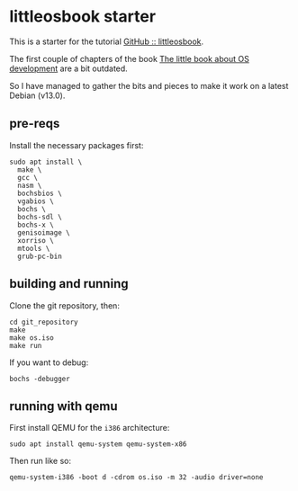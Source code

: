 # littleosbook starter

This is a starter for the tutorial [GitHub :: littleosbook](https://github.com/littleosbook/littleosbook).

The first couple of chapters of the book [The little book about OS development](https://littleosbook.github.io/) are a bit outdated.

So I have managed to gather the bits and pieces to make it work on a latest Debian (v13.0).

## pre-reqs

Install the necessary packages first:

```shell
sudo apt install \
  make \
  gcc \
  nasm \
  bochsbios \
  vgabios \
  bochs \
  bochs-sdl \
  bochs-x \
  genisoimage \
  xorriso \
  mtools \
  grub-pc-bin
```

## building and running

Clone the git repository, then:

```shell
cd git_repository
make
make os.iso
make run
```

If you want to debug:

```shell
bochs -debugger
```

## running with qemu

First install QEMU for the `i386` architecture:

```shell
sudo apt install qemu-system qemu-system-x86
```

Then run like so:

```shell
qemu-system-i386 -boot d -cdrom os.iso -m 32 -audio driver=none
```
